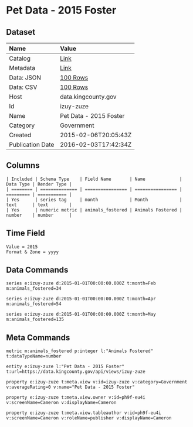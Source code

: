 # Pet Data - 2015 Foster

## Dataset

| Name | Value |
| :--- | :---- |
| Catalog | [Link](https://catalog.data.gov/dataset/pet-data-2015-foster) |
| Metadata | [Link](https://data.kingcounty.gov/api/views/izuy-zuze) |
| Data: JSON | [100 Rows](https://data.kingcounty.gov/api/views/izuy-zuze/rows.json?max_rows=100) |
| Data: CSV | [100 Rows](https://data.kingcounty.gov/api/views/izuy-zuze/rows.csv?max_rows=100) |
| Host | data.kingcounty.gov |
| Id | izuy-zuze |
| Name | Pet Data - 2015 Foster |
| Category | Government |
| Created | 2015-02-06T20:05:43Z |
| Publication Date | 2016-02-03T17:42:34Z |

## Columns

```ls
| Included | Schema Type    | Field Name       | Name             | Data Type | Render Type |
| ======== | ============== | ================ | ================ | ========= | =========== |
| Yes      | series tag     | month            | Month            | text      | text        |
| Yes      | numeric metric | animals_fostered | Animals Fostered | number    | number      |
```

## Time Field

```ls
Value = 2015
Format & Zone = yyyy
```

## Data Commands

```ls
series e:izuy-zuze d:2015-01-01T00:00:00.000Z t:month=Feb m:animals_fostered=34

series e:izuy-zuze d:2015-01-01T00:00:00.000Z t:month=Apr m:animals_fostered=54

series e:izuy-zuze d:2015-01-01T00:00:00.000Z t:month=May m:animals_fostered=135
```

## Meta Commands

```ls
metric m:animals_fostered p:integer l:"Animals Fostered" t:dataTypeName=number

entity e:izuy-zuze l:"Pet Data - 2015 Foster" t:url=https://data.kingcounty.gov/api/views/izuy-zuze

property e:izuy-zuze t:meta.view v:id=izuy-zuze v:category=Government v:averageRating=0 v:name="Pet Data - 2015 Foster"

property e:izuy-zuze t:meta.view.owner v:id=ph9f-eu4i v:screenName=Cameron v:displayName=Cameron

property e:izuy-zuze t:meta.view.tableauthor v:id=ph9f-eu4i v:screenName=Cameron v:roleName=publisher v:displayName=Cameron
```